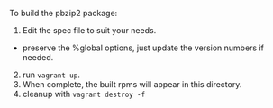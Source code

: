 To build the pbzip2 package: 

1. Edit the spec file to suit your needs.
  - preserve the %global options, just update the version numbers if needed.

2. run `vagrant up`.  
3. When complete, the built rpms will appear in this directory.
4. cleanup with `vagrant destroy -f`
